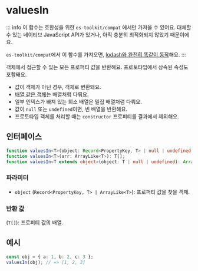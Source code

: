 # valuesIn

::: info
이 함수는 호환성을 위한 `es-toolkit/compat` 에서만 가져올 수 있어요. 대체할 수 있는 네이티브 JavaScript API가 있거나, 아직 충분히 최적화되지 않았기 때문이에요.

`es-toolkit/compat`에서 이 함수를 가져오면, [lodash와 완전히 똑같이 동작](../../../compatibility.md)해요.
:::

객체에서 접근할 수 있는 모든 프로퍼티 값을 반환해요. 프로토타입에서 상속된 속성도 포함돼요.

- 값이 객체가 아닌 경우, 객체로 변환돼요.
- [배열 같은 객체](../predicate/isArrayLike.md)는 배열처럼 다뤄요.
- 일부 인덱스가 빠져 있는 희소 배열은 밀집 배열처럼 다뤄요.
- 값이 `null` 또는 `undefined`이면, 빈 배열을 반환해요.
- 프로토타입 객체를 처리할 때는 `constructor` 프로퍼티를 결과에서 제외해요.

## 인터페이스

```typescript
function valuesIn<T>(object: Record<PropertyKey, T> | null | undefined): T[];
function valuesIn<T>(arr: ArrayLike<T>): T[];
function valuesIn<T extends object>(object: T | null | undefined): Array<T[keyof T]>;
```

### 파라미터

- `object` (`Record<PropertyKey, T> | ArrayLike<T>`): 프로퍼티 값을 찾을 객체.

### 반환 값

(`T[]`): 프로퍼티 값의 배열.

## 예시

```typescript
const obj = { a: 1, b: 2, c: 3 };
valuesIn(obj); // => [1, 2, 3]
```

